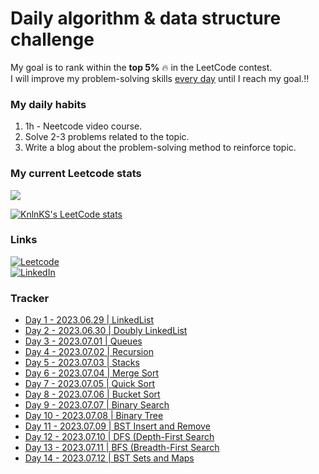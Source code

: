 # Daily algorithm & data structure challenge

My goal is to rank within the **top 5%** :fire: in the LeetCode contest.<br>
I will improve my problem-solving skills <ins>every day</ins> until I reach my goal.:bangbang:


### My daily habits
1. 1h - Neetcode video course.
2. Solve 2-3 problems related to the topic.
3. Write a blog about the problem-solving method to reinforce topic.

### My current Leetcode stats
![](https://badges.peiyuan.ch/leetcode/sorry_but_im_monster/ranking)


[![KnlnKS's LeetCode stats](https://leetcode-stats-six.vercel.app/api?username=sorry_but_im_monster&theme=dark)](https://leetcode.com/sorry_but_im_monster/)
   

### Links
[![Leetcode](https://img.shields.io/badge/-LeetCode-FFA116?style=for-the-badge&logo=LeetCode&logoColor=black)](https://leetcode.com/sorry_but_im_monster/) <br>
[![LinkedIn](https://img.shields.io/badge/LinkedIn-0077B5?style=for-the-badge&logo=linkedin&logoColor=white)](https://www.linkedin.com/in/alisherka7/) 


### Tracker
* <a href="https://github.com/Alisherka7/daily_challange_algorithm/tree/main/challenge/day1">Day 1 - 2023.06.29 | LinkedList</a>
* <a href="https://github.com/Alisherka7/daily_challange_algorithm/tree/main/challenge/day2">Day 2 - 2023.06.30 | Doubly LinkedList</a>
* <a href="https://github.com/Alisherka7/daily_challange_algorithm/tree/main/challenge/day3">Day 3 - 2023.07.01 | Queues</a>
* <a href="https://github.com/Alisherka7/daily_challange_algorithm/tree/main/challenge/day4">Day 4 - 2023.07.02 | Recursion</a>
* <a href="https://github.com/Alisherka7/daily_challange_algorithm/tree/main/challenge/day5">Day 5 - 2023.07.03 | Stacks</a>
* <a href="https://github.com/Alisherka7/daily_challange_algorithm/tree/main/challenge/day6">Day 6 - 2023.07.04 | Merge Sort</a>
* <a href="https://github.com/Alisherka7/daily_challange_algorithm/tree/main/challenge/day7">Day 7 - 2023.07.05 | Quick Sort</a>
* <a href="https://github.com/Alisherka7/daily_challange_algorithm/tree/main/challenge/day8">Day 8 - 2023.07.06 | Bucket Sort</a>
* <a href="https://github.com/Alisherka7/daily_challange_algorithm/tree/main/challenge/day9">Day 9 - 2023.07.07 | Binary Search</a>
* <a href="https://github.com/Alisherka7/daily_challange_algorithm/tree/main/challenge/day10">Day 10 - 2023.07.08 | Binary Tree</a>
* <a href="https://github.com/Alisherka7/daily_challange_algorithm/tree/main/challenge/day11">Day 11 - 2023.07.09 | BST Insert and Remove</a>
* <a href="https://github.com/Alisherka7/daily_challange_algorithm/tree/main/challenge/day12">Day 12 - 2023.07.10 | DFS (Depth-First Search</a>
* <a href="https://github.com/Alisherka7/daily_challange_algorithm/tree/main/challenge/day13">Day 13 - 2023.07.11 | BFS (Breadth-First Search</a>
* <a href="https://github.com/Alisherka7/daily_challange_algorithm/tree/main/challenge/day14">Day 14 - 2023.07.12 | BST Sets and Maps</a>

